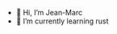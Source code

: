 - 👋 Hi, I’m Jean-Marc
- 🌱 I’m currently learning rust


<!---
- 📫 How to reach me ...
- 💞️ I’m looking to collaborate on ...
- 👀 I’m interested in ...

jmd/jmd is a ✨ special ✨ repository because its `README.md` (this file) appears on your GitHub profile.
You can click the Preview link to take a look at your changes.
--->

